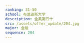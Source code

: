 ```yaml
---
ranking: 31-50
school: 布兰迪斯大学
description: 全美第四十
src: /assets/offer_update/204.jpg
major: 金融
sequence: 204
---
```

